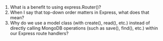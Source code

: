 1. What is a benefit to using express.Router()?
2. When I say that top-down order matters in Express, what does that mean?
3. Why do we use a model class (with create(), read(), etc.) instead of directly calling MongoDB operations (such as save(), find(), etc.) within our Express route handlers?
